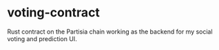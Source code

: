# voting-contract
Rust contract on the Partisia chain working as the backend for my social voting and prediction UI.
